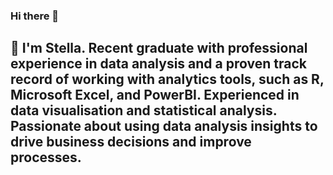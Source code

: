 ### Hi there 👋
## 🌱 I'm Stella. Recent graduate with professional experience in data analysis and a proven track record of working with analytics tools, such as R, Microsoft Excel, and PowerBI. Experienced in data visualisation and statistical analysis. Passionate about using data analysis insights to drive business decisions and improve processes.


<!--
**yche0537/yche0537** is a ✨ _special_ ✨ repository because its `README.md` (this file) appears on your GitHub profile.




